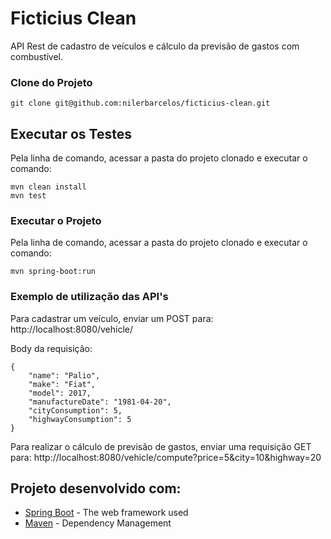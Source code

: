 # Ficticius Clean
API Rest de cadastro de veículos e cálculo da previsão de gastos com combustível.

### Clone do Projeto

```
git clone git@github.com:nilerbarcelos/ficticius-clean.git
```

## Executar os Testes
Pela linha de comando, acessar a pasta do projeto clonado e executar o comando:

```
mvn clean install
mvn test
```

### Executar o Projeto

Pela linha de comando, acessar a pasta do projeto clonado e executar o comando:

```
mvn spring-boot:run
```

### Exemplo de utilização das API's

Para cadastrar um veículo, enviar um POST para: http://localhost:8080/vehicle/

Body da requisição:

```
{
	"name": "Palio",
	"make": "Fiat",
	"model": 2017,
	"manufactureDate": "1981-04-20",
	"cityConsumption": 5,
	"highwayConsumption": 5
}
```

Para realizar o cálculo de previsão de gastos, enviar uma requisição GET para: http://localhost:8080/vehicle/compute?price=5&city=10&highway=20


## Projeto desenvolvido com:

* [Spring Boot](https://spring.io/) - The web framework used
* [Maven](https://maven.apache.org/) - Dependency Management
